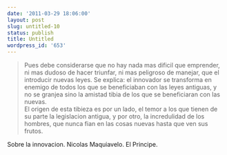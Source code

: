 ```yaml
---
date: '2011-03-29 18:06:00'
layout: post
slug: untitled-10
status: publish
title: Untitled
wordpress_id: '653'
---
```



    

> Pues debe considerarse que no hay nada mas dificil que emprender, ni mas dudoso de hacer triunfar, ni mas peligroso de manejar, que el introducir nuevas leyes. Se explica: el innovador se transforma en enemigo de todos los que se beneficiaban con las leyes antiguas, y no se granjea sino la amistad tibia de los que se beneficiaran con las nuevas.   
El origen de esta tibieza es por un lado, el temor a los que tienen de su parte la legislacion antigua, y por otro, la incredulidad de los hombres, que nunca fian en las cosas nuevas hasta que ven sus frutos.




Sobre la innovacion. Nicolas Maquiavelo. El Principe.


  
